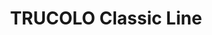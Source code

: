 --- 
title  : "TRUCOLO Classic Line "
category   : "Tool holders for CNC machines"
headline   : " "
short_desc : " Tool holder with chip deflector "
long_desc : " "
img   : "/images/000a042h54192.12_original.png"
series : "/benz/wood/woodtoolingtechnologies/toolholders/"
link : "trucolo"
---